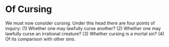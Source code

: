 # Of Cursing

We must now consider cursing. Under this head there are four points of inquiry:
(1) Whether one may lawfully curse another?
(2) Whether one may lawfully curse an irrational creature?
(3) Whether cursing is a mortal sin?
(4) Of its comparison with other sins.